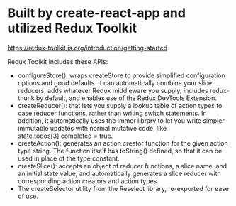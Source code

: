 # Built by create-react-app and utilized Redux Toolkit

https://redux-toolkit.js.org/introduction/getting-started

Redux Toolkit includes these APIs:

* configureStore(): wraps createStore to provide simplified configuration options and good defaults. It can automatically combine your slice reducers, adds whatever Redux middleware you supply, includes redux-thunk by default, and enables use of the Redux DevTools Extension.
* createReducer(): that lets you supply a lookup table of action types to case reducer functions, rather than writing switch statements. In addition, it automatically uses the immer library to let you write simpler immutable updates with normal mutative code, like state.todos[3].completed = true.
* createAction(): generates an action creator function for the given action type string. The function itself has toString() defined, so that it can be used in place of the type constant.
* createSlice(): accepts an object of reducer functions, a slice name, and an initial state value, and automatically generates a slice reducer with corresponding action creators and action types.
* The createSelector utility from the Reselect library, re-exported for ease of use.